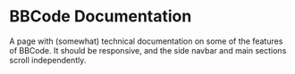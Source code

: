 # BBCode Documentation

A page with (somewhat) technical documentation on some of the features of BBCode. It should be responsive, and the side navbar and main sections scroll independently.